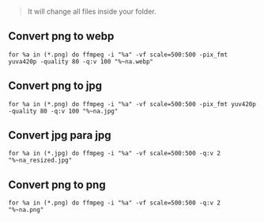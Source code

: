 >It will change all files inside your folder.


## Convert png to webp
```for %a in (*.png) do ffmpeg -i "%a" -vf scale=500:500 -pix_fmt yuva420p -quality 80 -q:v 100 "%~na.webp"```

## Convert png to jpg
```for %a in (*.png) do ffmpeg -i "%a" -vf scale=500:500 -pix_fmt yuv420p -quality 80 -q:v 100 "%~na.jpg"```

## Convert jpg para jpg 

```for %a in (*.jpg) do ffmpeg -i "%a" -vf scale=500:500 -q:v 2 "%~na_resized.jpg"```

## Convert png to png 
```for %a in (*.png) do ffmpeg -i "%a" -vf scale=500:500 -q:v 2 "%~na.png"```